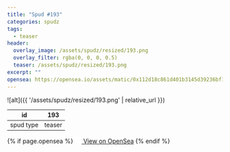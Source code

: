 ```yaml
---
title: "Spud #193"
categories: spudz
tags:
  - teaser
header:
  overlay_image: /assets/spudz/resized/193.png
  overlay_filter: rgba(0, 0, 0, 0.5)
  teaser: /assets/spudz/resized/193.png
excerpt: ""
opensea: https://opensea.io/assets/matic/0x112d18c861d401b3145d39236bf149f01e18beed/193
---
```

![alt]({{ '/assets/spudz/resized/193.png' | relative_url }})

| id | 193 |
|-|-|
| spud type | teaser |

{% if page.opensea %}
<a href="{{page.opensea}}" class="btn btn--info" onclick="window.open(this.href, '_blank'); return false;"><img src="/assets/images/opensea.svg" width="16px"><span>  View on OpenSea</span></a>
{% endif %}
